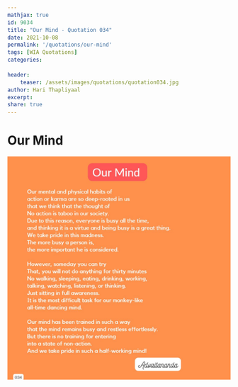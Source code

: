```yaml
---
mathjax: true
id: 9034
title: "Our Mind - Quotation 034"
date: 2021-10-08
permalink: '/quotations/our-mind'
tags: [WIA Quotations] 
categories: 

header:
    teaser: /assets/images/quotations/quotation034.jpg
author: Hari Thapliyaal 
excerpt:
share: true 
---
```


# Our Mind

![Our Mind](/assets/images/quotations/quotation034.jpg)

